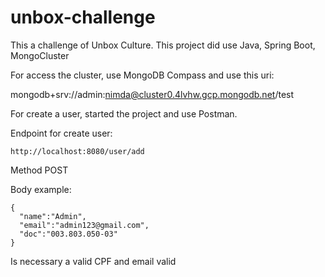 # unbox-challenge

This a challenge of Unbox Culture. This project did use Java, Spring Boot, MongoCluster

For access the cluster, use MongoDB Compass and use this uri:

  mongodb+srv://admin:nimda@cluster0.4lvhw.gcp.mongodb.net/test
  
For create a user, started the project and use Postman.

  Endpoint for create user:
  
    http://localhost:8080/user/add
    
  Method POST
  
  Body example:
  
    {
      "name":"Admin",
      "email":"admin123@gmail.com",
      "doc":"003.803.050-03"
    }
   
  Is necessary a valid CPF and email valid
